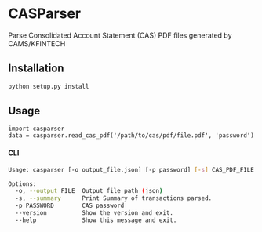 # CASParser

Parse Consolidated Account Statement (CAS) PDF files generated by CAMS/KFINTECH


## Installation
```bash
python setup.py install
```

## Usage

```
import casparser
data = casparser.read_cas_pdf('/path/to/cas/pdf/file.pdf', 'password')
```

#### CLI

```bash
Usage: casparser [-o output_file.json] [-p password] [-s] CAS_PDF_FILE

Options:
  -o, --output FILE  Output file path (json)
  -s, --summary      Print Summary of transactions parsed.
  -p PASSWORD        CAS password
  --version          Show the version and exit.
  --help             Show this message and exit.
``` 
